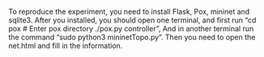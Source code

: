 To reproduce the experiment, you need to install Flask, Pox, mininet and sqlite3.
After you installed, you should open one terminal, and first run “cd pox # Enter pox directory ./pox.py controller”, And in another terminal run the command “sudo python3 mininetTopo.py”. Then you need to open the net.html and fill in the information.
